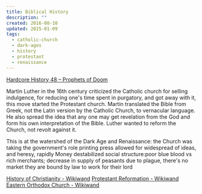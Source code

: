 ```yaml
---
title: Biblical History
description: ""
created: 2016-08-10
updated: 2025-01-09
tags:
  - catholic-church
  - dark-ages
  - history
  - protestant
  - renaissance
---
```


[Hardcore History 48 – Prophets of Doom](http://www.dancarlin.com/product/hardcore-history-48-prophets-of-doom/)

Martin Luther in the 16th century criticized the Catholic church for selling indulgence, for reducing one's time spent in purgatory, and got away with it, this move started the Protestant church. Martin translated the Bible from Greek, not the Latin version by the Catholic Church, to vernacular language. He also spread the idea that any one may get revelation from the God and form his own interpretation of the Bible. Luther wanted to reform the Church, not revolt against it.

This is at the watershed of the Dark Age and Renaissance:
the Church was taking the government's role
printing press allowed for widespread of ideas, and heresy, rapidly
Money destabilized social structure:poor blue blood vs rich merchants; decrease in supply of peasants due to plague, there's no market they are bound by law to work for their lord

[History of Christianity - Wikiwand](http://www.wikiwand.com/en/History_of_Christianity)
[Protestant Reformation - Wikiwand](http://www.wikiwand.com/en/Protestant_Reformation)
[Eastern Orthodox Church - Wikiwand](http://www.wikiwand.com/en/Eastern_Orthodox_Church)
